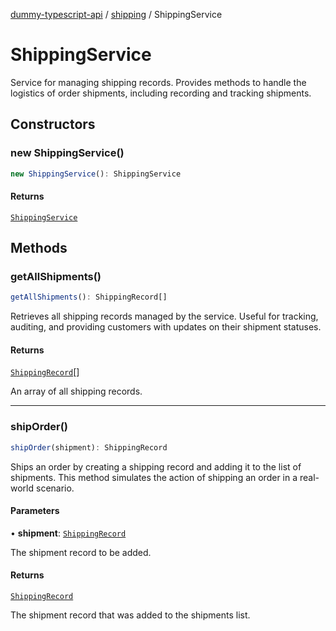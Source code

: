 [dummy-typescript-api](../../index.md) / [shipping](../index.md) / ShippingService

# ShippingService

Service for managing shipping records.
Provides methods to handle the logistics of order shipments, including recording and tracking shipments.

## Constructors

### new ShippingService()

```ts
new ShippingService(): ShippingService
```

#### Returns

[`ShippingService`](ShippingService.md)

## Methods

### getAllShipments()

```ts
getAllShipments(): ShippingRecord[]
```

Retrieves all shipping records managed by the service.
Useful for tracking, auditing, and providing customers with updates on their shipment statuses.

#### Returns

[`ShippingRecord`](../interfaces/ShippingRecord.md)[]

An array of all shipping records.

***

### shipOrder()

```ts
shipOrder(shipment): ShippingRecord
```

Ships an order by creating a shipping record and adding it to the list of shipments.
This method simulates the action of shipping an order in a real-world scenario.

#### Parameters

• **shipment**: [`ShippingRecord`](../interfaces/ShippingRecord.md)

The shipment record to be added.

#### Returns

[`ShippingRecord`](../interfaces/ShippingRecord.md)

The shipment record that was added to the shipments list.
